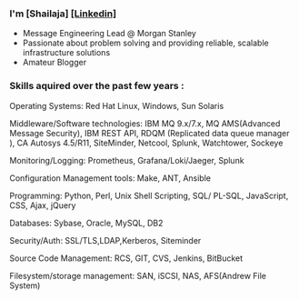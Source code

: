 ### I'm [Shailaja]   [[Linkedin]](https://www.linkedin.com/in/svalakatte/) 
* Message Engineering Lead @ Morgan Stanley
* Passionate about problem solving and providing reliable, scalable infrastructure solutions
* Amateur Blogger


### Skills aquired over the past few years :
Operating Systems: 
Red Hat Linux, Windows, Sun Solaris

Middleware/Software technologies: 
IBM MQ 9.x/7.x, MQ AMS(Advanced Message Security), IBM REST API, RDQM (Replicated data queue manager ), CA Autosys 4.5/R11, SiteMinder, Netcool, Splunk, Watchtower, Sockeye

Monitoring/Logging: 
Prometheus, Grafana/Loki/Jaeger, Splunk

Configuration Management tools: 
Make, ANT, Ansible

Programming: 
Python, Perl, Unix Shell Scripting, SQL/ PL-SQL, JavaScript, CSS, Ajax, jQuery

Databases:
Sybase, Oracle, MySQL, DB2

Security/Auth:
SSL/TLS,LDAP,Kerberos, Siteminder

Source Code Management:
RCS, GIT, CVS, Jenkins, BitBucket

Filesystem/storage management: 
SAN, iSCSI, NAS, AFS(Andrew File System)

